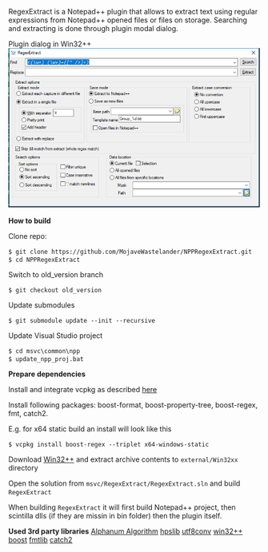 RegexExtract is a Notepad++ plugin that allows to extract text using regular expressions from Notepad++ opened files or files on storage.
Searching and extracting is done through plugin modal dialog.

Plugin dialog in Win32++
![main_dialog](docs/main_window.png)

**How to build**

Clone repo:
```
$ git clone https://github.com/MojaveWastelander/NPPRegexExtract.git
$ cd NPPRegexExtract
```

Switch to old_version branch
```
$ git checkout old_version
```

Update submodules
```
$ git submodule update --init --recursive
```

Update Visual Studio project
```
$ cd msvc\common\npp
$ update_npp_proj.bat
```

**Prepare dependencies**

Install and integrate vcpkg as described [here](https://github.com/Microsoft/vcpkg)

Install following packages: boost-format, boost-property-tree, boost-regex, fmt, catch2. 

E.g. for x64 static build an install will look like this
```
$ vcpkg install boost-regex --triplet x64-windows-static
```

Download [Win32++](https://sourceforge.net/projects/win32-framework) and extract archive contents to `external/Win32xx` directory

Open the solution from `msvc/RegexExtract/RegexExtract.sln` and build `RegexExtract`

When building `RegexExtract` it will first build Notepad++ project, then scintilla dlls (if they are missin in bin folder) then the plugin itself.

**Used 3rd party libraries**
[Alphanum Algorithm](http://www.davekoelle.com/alphanum.html)
[hpslib](https://www.codeproject.com/articles/22046/high-performance-unicode-text-file-i-o-routines-fo)
[utf8conv](https://github.com/GiovanniDicanio/UnicodeConversions)
[win32++](https://sourceforge.net/projects/win32-framework)
[boost](https://www.boost.org)
[fmtlib](https://github.com/fmtlib/fmt)
[catch2](https://github.com/catchorg/Catch2)



